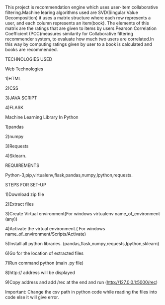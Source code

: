 
This project is recommendation engine which uses user-item collaborative filtering.Machine learing algorithms used are SVD(Singular Value Decomposition) it uses a matrix structure where each row represents a user, and each column represents an item(book). The elements of this matrix are the ratings that are given to items by users.Pearson Correlation Coefficient (PCC)measures similarity for Collaborative filtering recommender system, to evaluate how much two users are correlated.In this way by computing ratings given by user to a book is calculated and books are recommended.


TECHNOLOGIES USED

Web Technologies

1)HTML

2)CSS

3)JAVA SCRIPT

4)FLASK




Machine Learning Library In Python

1)pandas

2)numpy

3)Requests

4)Sklearn.


REQUIREMENTS


Python-3,pip,virtualenv,flask,pandas,numpy,Ipython,requests.



STEPS FOR SET-UP


1)Download zip file 

2)Extract files  

3)Create Virtual environment(For windows virtualenv name_of_environment (any))

4)Activate the virtual environment.( For windows name_of_environment/Scripts/Activate)

5)Install all python libraries.   (pandas,flask,numpy,requests,Ipython,sklearn)

6)Go for the location of extracted files

7)Run command python (main .py file)

8)http:// address will be displayed 

9)Copy address and add /rec at the end and run   (http://127.0.0.1:5000/rec)

Important:
Change the csv path in python code while reading the files into code else it will give error.








 






